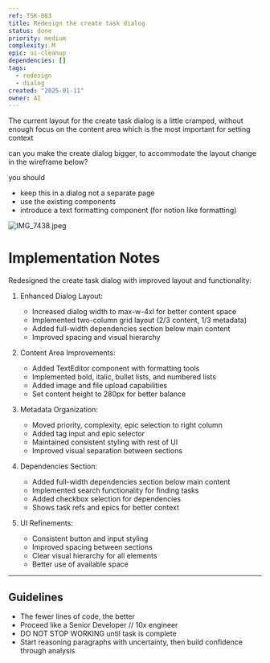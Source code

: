 ```yaml
---
ref: TSK-083
title: Redesign the create task dialog
status: done
priority: medium
complexity: M
epic: ui-cleanup
dependencies: []
tags:
  - redesign
  - dialog
created: "2025-01-11"
owner: AI
---
```


The current layout for the create task dialog is a little cramped, without enough focus on the content area which is the most important for setting context

can you make the create dialog bigger, to accommodate the layout change in the wireframe below?

you should

- keep this in a dialog not a separate page
- use the existing components
- introduce a text formatting component (for notion like formatting)

![IMG_7438.jpeg](/task-images/1736593065571-IMG_7438.jpeg)

# Implementation Notes

Redesigned the create task dialog with improved layout and functionality:

1. Enhanced Dialog Layout:

   - Increased dialog width to max-w-4xl for better content space
   - Implemented two-column grid layout (2/3 content, 1/3 metadata)
   - Added full-width dependencies section below main content
   - Improved spacing and visual hierarchy

2. Content Area Improvements:

   - Added TextEditor component with formatting tools
   - Implemented bold, italic, bullet lists, and numbered lists
   - Added image and file upload capabilities
   - Set content height to 280px for better balance

3. Metadata Organization:

   - Moved priority, complexity, epic selection to right column
   - Added tag input and epic selector
   - Maintained consistent styling with rest of UI
   - Improved visual separation between sections

4. Dependencies Section:

   - Added full-width dependencies section below main content
   - Implemented search functionality for finding tasks
   - Added checkbox selection for dependencies
   - Shows task refs and epics for better context

5. UI Refinements:
   - Consistent button and input styling
   - Improved spacing between sections
   - Clear visual hierarchy for all elements
   - Better use of available space

---

## Guidelines

- The fewer lines of code, the better
- Proceed like a Senior Developer // 10x engineer
- DO NOT STOP WORKING until task is complete
- Start reasoning paragraphs with uncertainty, then build confidence through analysis
